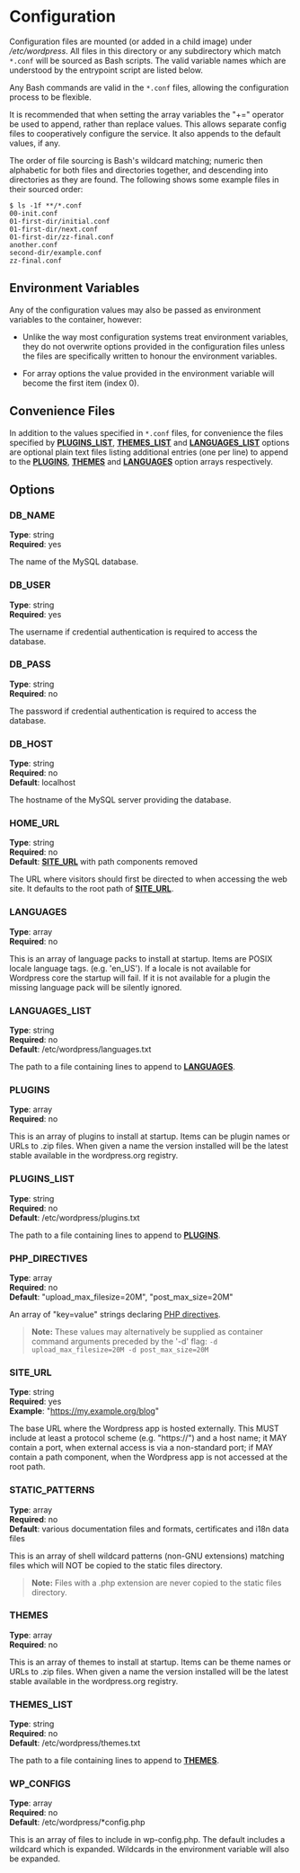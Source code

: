 Configuration
=============

Configuration files are mounted (or added in a child image) under 
*/etc/wordpress*.  All files in this directory or any subdirectory which 
match `*.conf` will be sourced as Bash scripts. The valid variable names 
which are understood by the entrypoint script are listed below.

Any Bash commands are valid in the `*.conf` files, allowing the 
configuration process to be flexible.

It is recommended that when setting the array variables the "+=" operator be 
used to append, rather than replace values.  This allows separate config 
files to cooperatively configure the service.  It also appends to the 
default values, if any.

The order of file sourcing is Bash's wildcard matching; numeric then 
alphabetic for both files and directories together, and descending into 
directories as they are found. The following shows some example files in 
their sourced order:

```shell
$ ls -1f **/*.conf
00-init.conf
01-first-dir/initial.conf
01-first-dir/next.conf
01-first-dir/zz-final.conf
another.conf
second-dir/example.conf
zz-final.conf
```


Environment Variables
---------------------

Any of the configuration values may also be passed as environment variables 
to the container, however:

- Unlike the way most configuration systems treat environment variables, 
  they do not overwrite options provided in the configuration files unless 
  the files are specifically written to honour the environment variables.

- For array options the value provided in the environment variable will 
  become the first item (index 0).


Convenience Files
-----------------

In addition to the values specified in `*.conf` files, for convenience the 
files specified by [**PLUGINS_LIST**](#plugins_list), 
[**THEMES_LIST**](#themes_list) and [**LANGUAGES_LIST**](#languages_list) 
options are optional plain text files listing additional entries (one per 
line) to append to the [**PLUGINS**](#plugins), [**THEMES**](#themes) and 
[**LANGUAGES**](#languages) option arrays respectively.


Options
-------

### DB_NAME

**Type**: string\
**Required**: yes

The name of the MySQL database.

### DB_USER

**Type**: string\
**Required**: yes

The username if credential authentication is required to access the 
database.

### DB_PASS

**Type**: string\
**Required**: no

The password if credential authentication is required to access the 
database.

### DB_HOST

**Type**: string\
**Required**: no\
**Default**: localhost

The hostname of the MySQL server providing the database.

### HOME_URL

**Type**: string\
**Required**: no\
**Default**: [**SITE_URL**](#SITE_URL) with path components removed

The URL where visitors should first be directed to when accessing the web site. It defaults 
to the root path of [**SITE_URL**](#SITE_URL).

### LANGUAGES

**Type**: array\
**Required**: no

This is an array of language packs to install at startup.  Items are POSIX 
locale language tags. (e.g. 'en_US').  If a locale is not available for 
Wordpress core the startup will fail.  If it is not available for a plugin 
the missing language pack will be silently ignored.

### LANGUAGES_LIST

**Type**: string\
**Required**: no\
**Default**: /etc/wordpress/languages.txt

The path to a file containing lines to append to 
[**LANGUAGES**](#languages).

### PLUGINS

**Type**: array\
**Required**: no

This is an array of plugins to install at startup.  Items can be plugin 
names or URLs to .zip files.  When given a name the version installed will 
be the latest stable available in the wordpress.org registry.

### PLUGINS_LIST

**Type**: string\
**Required**: no\
**Default**: /etc/wordpress/plugins.txt

The path to a file containing lines to append to [**PLUGINS**](#plugins).

### PHP_DIRECTIVES

**Type**: array\
**Required**: no\
**Default**: "upload_max_filesize=20M", "post_max_size=20M"

An array of "key=value" strings declaring [PHP directives][].

> **Note:** These values may alternatively be supplied as container command 
> arguments preceded by the '-d' flag:
> `-d upload_max_filesize=20M -d post_max_size=20M`

### SITE_URL

**Type**: string\
**Required**: yes\
**Example**: "https://my.example.org/blog"

The base URL where the Wordpress app is hosted externally.  This MUST include at least 
a protocol scheme (e.g. "https://") and a host name; it MAY contain a port, when external 
access is via a non-standard port; if MAY contain a path component, when the Wordpress app 
is not accessed at the root path.

### STATIC_PATTERNS

**Type**: array\
**Required**: no\
**Default**: various documentation files and formats, certificates and i18n 
data files

This is an array of shell wildcard patterns (non-GNU extensions) matching 
files which will NOT be copied to the static files directory.

> **Note:** Files with a .php extension are never copied to the static files 
> directory.

### THEMES

**Type**: array\
**Required**: no

This is an array of themes to install at startup.  Items can be theme names 
or URLs to .zip files.  When given a name the version installed will be the 
latest stable available in the wordpress.org registry.

### THEMES_LIST

**Type**: string\
**Required**: no\
**Default**: /etc/wordpress/themes.txt

The path to a file containing lines to append to [**THEMES**](#themes).

### WP_CONFIGS

**Type**: array\
**Required**: no\
**Default**: /etc/wordpress/*config.php

This is an array of files to include in wp-config.php.  The default includes 
a wildcard which is expanded.  Wildcards in the environment variable will 
also be expanded.


[php directives]:
  https://www.php.net/manual/en/ini.list.php
  "PHP: List of php.ini directives"
